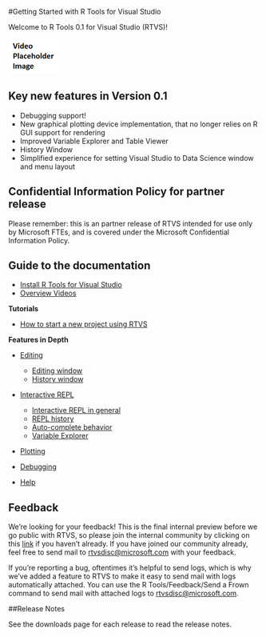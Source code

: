 #Getting Started with R Tools for Visual Studio

Welcome to R Tools 0.1 for Visual Studio (RTVS)!
 
[![R Tools for Visual Studio](./media/video-placeholder-image.png)](https://channel9.msdn.com/events/Visual-Studio/?TBD?)

## Key new features in Version 0.1
* Debugging support!
* New graphical plotting device implementation, that no longer relies on R GUI support for rendering
* Improved Variable Explorer and Table Viewer
* History Window
* Simplified experience for setting Visual Studio to Data Science window and menu layout

## Confidential Information Policy for partner release
Please remember: this is an partner release of RTVS intended for use only by Microsoft FTEs, and is covered under the Microsoft Confidential Information Policy.


## Guide to the documentation

* [Install R Tools for Visual Studio](Installation.md)
* [Overview Videos](Videos.md)

**Tutorials**

* [How to start a new project using RTVS](start-project.md)

**Features in Depth**

* [Editing](editing.md)
	* [Editing window](editing.md#editing-window)
	* [History window](editing.md#history-window)
* [Interactive REPL](interactive-repl.md)
	* [Interactive REPL in general](interactive-repl.md#repl-general)
	* [REPL history](Interactive-repl.md#repl-history)
	* [Auto-complete behavior](Interactive-repl.md#auto-complete)
	* [Variable Explorer](Interactive-repl.md#variable-explorer)

* [Plotting](Plotting.md)

* [Debugging](Debugging.md)

* [Help](Help.md)


## Feedback
We’re looking for your feedback! This is the final internal preview before we go public with RTVS, so please join the internal community by clicking on this [link](TBD) if you haven’t already. If you have joined our community already, feel free to send mail to rtvsdisc@microsoft.com with your feedback.

If you’re reporting a bug, oftentimes it’s helpful to send logs, which is why we’ve added a feature to RTVS to make it easy to send mail with logs automatically attached. You can use the R Tools/Feedback/Send a Frown command to send mail with attached logs to rtvsdisc@microsoft.com.

##Release Notes

See the downloads page for each release to read the release notes.
